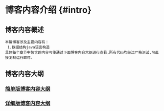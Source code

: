 <Banner localtion="/banner/particles/particles.html"/>

# 博客内容介绍 {#intro}
## 博客内容概述
    本篇博客涉及主要内容有：
     1.数据结构java语言构造
	具体每个章节中包含的内容可使通过下面博客内容大纲进行查看,所有代码均经过严格测试,可直接复制运行即可。
## 博客内容大纲

###	<a href="/enhance/markmap/general/designpattern/designpattern-java/designpattern-java-outline2.html" target="_blank">简单版博客内容大纲</a>
<!--最深展示二级标题内容-->
<Markmap localtion="/enhance/markmap/general/designpattern/designpattern-java/designpattern-java-outline2.html" height="500rem"/>

>
<!--最深展示五级标题内容,当前展示到4级-->
###	<a href="/enhance/markmap/general/designpattern/designpattern-java/designpattern-java-outline5.html" target="_blank">详细版博客内容大纲</a>
<Markmap localtion="/enhance/markmap/general/designpattern/designpattern-java/designpattern-java-outline5.html" height="600rem"/>

<HideSideBar/>

